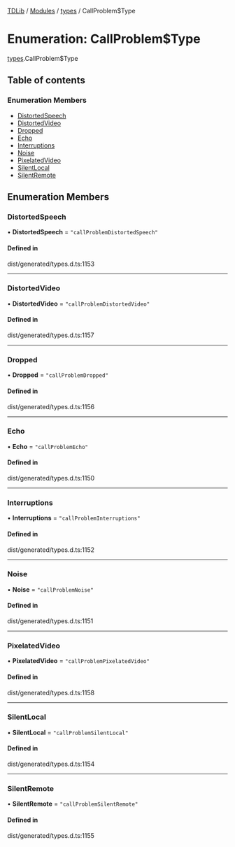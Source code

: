 [TDLib](../README.md) / [Modules](../modules.md) / [types](../modules/types.md) / CallProblem$Type

# Enumeration: CallProblem$Type

[types](../modules/types.md).CallProblem$Type

## Table of contents

### Enumeration Members

- [DistortedSpeech](types.CallProblem_Type.md#distortedspeech)
- [DistortedVideo](types.CallProblem_Type.md#distortedvideo)
- [Dropped](types.CallProblem_Type.md#dropped)
- [Echo](types.CallProblem_Type.md#echo)
- [Interruptions](types.CallProblem_Type.md#interruptions)
- [Noise](types.CallProblem_Type.md#noise)
- [PixelatedVideo](types.CallProblem_Type.md#pixelatedvideo)
- [SilentLocal](types.CallProblem_Type.md#silentlocal)
- [SilentRemote](types.CallProblem_Type.md#silentremote)

## Enumeration Members

### DistortedSpeech

• **DistortedSpeech** = ``"callProblemDistortedSpeech"``

#### Defined in

dist/generated/types.d.ts:1153

___

### DistortedVideo

• **DistortedVideo** = ``"callProblemDistortedVideo"``

#### Defined in

dist/generated/types.d.ts:1157

___

### Dropped

• **Dropped** = ``"callProblemDropped"``

#### Defined in

dist/generated/types.d.ts:1156

___

### Echo

• **Echo** = ``"callProblemEcho"``

#### Defined in

dist/generated/types.d.ts:1150

___

### Interruptions

• **Interruptions** = ``"callProblemInterruptions"``

#### Defined in

dist/generated/types.d.ts:1152

___

### Noise

• **Noise** = ``"callProblemNoise"``

#### Defined in

dist/generated/types.d.ts:1151

___

### PixelatedVideo

• **PixelatedVideo** = ``"callProblemPixelatedVideo"``

#### Defined in

dist/generated/types.d.ts:1158

___

### SilentLocal

• **SilentLocal** = ``"callProblemSilentLocal"``

#### Defined in

dist/generated/types.d.ts:1154

___

### SilentRemote

• **SilentRemote** = ``"callProblemSilentRemote"``

#### Defined in

dist/generated/types.d.ts:1155
